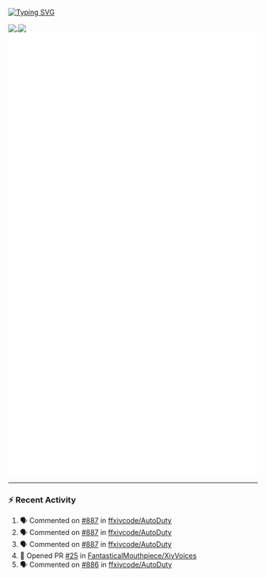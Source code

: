 [![Typing SVG](https://readme-typing-svg.demolab.com?font=Fira+Code&duration=1000&pause=1000&multiline=true&repeat=false&width=435&lines=Simon+Latusek+%7C+Gameplay+Engineer)](https://git.io/typing-svg)

<a href="https://github.com/anuraghazra/github-readme-stats">
  <img height=200 align="center" src="https://github-readme-stats.vercel.app/api?username=erdelf&theme=radical" />
</a>
<a href="https://github.com/anuraghazra/convoychat">
  <img height=200 align="center" src="https://streak-stats.demolab.com?user=erdelf&theme=radical&mode=weekly" />
</a>

<picture>
  <img src="/github-metrics.svg" alt="Metrics">
</picture>

---

### :zap: Recent Activity
<!--START_SECTION:activity-->
1. 🗣 Commented on [#887](https://github.com/ffxivcode/AutoDuty/issues/887#issuecomment-2773040858) in [ffxivcode/AutoDuty](https://github.com/ffxivcode/AutoDuty)
2. 🗣 Commented on [#887](https://github.com/ffxivcode/AutoDuty/issues/887#issuecomment-2773036434) in [ffxivcode/AutoDuty](https://github.com/ffxivcode/AutoDuty)
3. 🗣 Commented on [#887](https://github.com/ffxivcode/AutoDuty/issues/887#issuecomment-2772807267) in [ffxivcode/AutoDuty](https://github.com/ffxivcode/AutoDuty)
4. 💪 Opened PR [#25](https://github.com/FantasticalMouthpiece/XivVoices/pull/25) in [FantasticalMouthpiece/XivVoices](https://github.com/FantasticalMouthpiece/XivVoices)
5. 🗣 Commented on [#886](https://github.com/ffxivcode/AutoDuty/issues/886#issuecomment-2769308706) in [ffxivcode/AutoDuty](https://github.com/ffxivcode/AutoDuty)
<!--END_SECTION:activity-->

<!--
**erdelf/erdelf** is a ✨ _special_ ✨ repository because its `README.md` (this file) appears on your GitHub profile.

Here are some ideas to get you started:

- 🔭 I’m currently working on ...
- 🌱 I’m currently learning ...
- 👯 I’m looking to collaborate on ...
- 🤔 I’m looking for help with ...
- 💬 Ask me about ...
- 📫 How to reach me: ...
- 😄 Pronouns: ...
- ⚡ Fun fact: ...
-->
